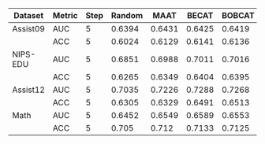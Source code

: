 
| Dataset  | Metric | Step | Random | MAAT | BECAT | BOBCAT | NCAT | GMOCAT |
|----------|--------|------|--------|------|-------|--------|------|--------|
| Assist09 | AUC    | 5    | 0.6394 | 0.6431 | 0.6425 | 0.6419 | 0.6423 | 0.6443 |
|          | ACC    | 5    | 0.6024 | 0.6129 | 0.6141 | 0.6136 | 0.6184 | 0.6225 |
| NIPS-EDU | AUC    | 5    | 0.6851 | 0.6988 | 0.7011 | 0.7016 | 0.7053 | 0.7082 |
|          | ACC    | 5    | 0.6265 | 0.6349 | 0.6404 | 0.6395 | 0.6421 | 0.6478 |
| Assist12 | AUC    | 5    | 0.7035 | 0.7226 | 0.7288 | 0.7268 | 0.7298 | 0.7314 |
|          | ACC    | 5    | 0.6305 | 0.6329 | 0.6491 | 0.6513 | 0.6533 | 0.6546 |
| Math     | AUC    | 5    | 0.6452 | 0.6549 | 0.6589 | 0.6553 | 0.6565 | 0.6633 |
|          | ACC    | 5    | 0.705  | 0.712  | 0.7133 | 0.7125 | 0.7154 | 0.7144 |

